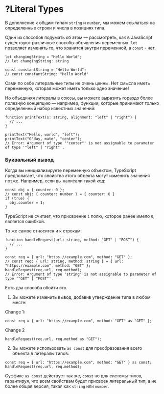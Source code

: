 # ?Literal Types

В дополнение к общим типам `string` и `number`, мы можем ссылаться на определенные строки и числа в позициях типа.

Один из способов подумать об этом — рассмотреть, как в JavaScript существуют различные способы объявления переменных. `let` позволяет изменять то, что хранится внутри переменной, а `const` - нет.

~~~
let changingString = "Hello World";
// let changingString: string
 
const constantString = "Hello World";
// const constantString: "Hello World"
~~~

Сами по себе литеральные типы не очень ценны. Нет смысла иметь переменную, которая может иметь только одно значение!

Но объединяя литералы в союзы, вы можете выразить гораздо более полезную концепцию — например, функции, которые принимают только определенный набор известных значений:

~~~
function printText(s: string, alignment: "left" | "right") {
  // ...
}

printText("Hello, world", "left");
printText("G'day, mate", "center");
// Error: Argument of type '"center"' is not assignable to parameter of type '"left" | "right"'.
~~~

### Буквальный вывод

Когда вы инициализируете переменную объектом, TypeScript предполагает, что свойства этого объекта могут изменить значения позже. Например, если вы написали такой код:

~~~
const obj = { counter: 0 };
// const obj: { counter: number } = { counter: 0 }
if (true) {
  obj.counter = 1;
}
~~~

TypeScript не считает, что присвоение `1` полю, которое ранее имело `0`, является ошибкой.

То же самое относится и к строкам:

~~~
function handleRequest(url: string, method: "GET" | "POST") {
  // ...
}

const req = { url: "https://example.com", method: "GET" };
// const req: { url: string, method: string } = { url: "https://example.com", method: "GET" };
handleRequest(req.url, req.method);
// Error: Argument of type 'string' is not assignable to parameter of type '"GET" | "POST"'.
~~~

Есть два способа обойти это.

1. Вы можете изменить вывод, добавив утверждение типа в любом месте:

Change 1:

~~~
const req = { url: "https://example.com", method: "GET" as "GET" };
~~~

Change 2

~~~
handleRequest(req.url, req.method as "GET");
~~~

2. Вы можете использовать `as const` для преобразования всего объекта в литералы типов:

~~~
const req = { url: "https://example.com", method: "GET" } as const;
handleRequest(req.url, req.method);
~~~

Суффикс `as const` действует так же, `const` но для системы типов, гарантируя, что всем свойствам будет присвоен литеральный тип, а не более общая версия, такая как `string` или `number`.
